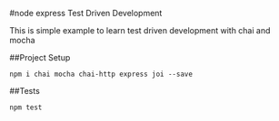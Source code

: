 #node express Test Driven Development

This is simple example to learn test driven development with  chai and mocha

##Project Setup
```
npm i chai mocha chai-http express joi --save

```

##Tests
```
npm test
```